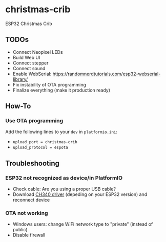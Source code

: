 # christmas-crib
ESP32 Christmas Crib

## TODOs
- Connect Neopixel LEDs
- Build Web UI
- Connect stepper
- Connect sound
- Enable WebSerial: https://randomnerdtutorials.com/esp32-webserial-library/
- Fix instability of OTA programming
- Finalize everything (make it production ready)

## How-To
### Use OTA programming
Add the following lines to your `dev` in `platformio.ini`:
- `upload_port = christmas-crib`
- `upload_protocol = espota`

## Troubleshooting
### ESP32 not recognized as device/in PlatformIO
- Check cable: Are you using a proper USB cable?
- Download [CH340 driver](https://www.wch.cn/download/CH341SER_ZIP.html) (depeding on your ESP32 version) and reconnect device

### OTA not working
- Windows users: change WiFi network type to "private" (instead of public)
- Disable firewall